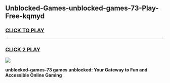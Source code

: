 
## Unblocked-Games-unblocked-games-73-Play-Free-kqmyd
<h3>
<a href="https://premium76.site?title=unblocked-games-73&ref=09A">CLICK TO PLAY</a></h3>
<hr>

<h3>
<a href="https://premium76.site?title=unblocked-games-73&ref=09A">CLICK 2 PLAY</a>
  
</h3>

<a href="https://premium76.site?title=unblocked-games-73&ref=09A"><img src="https://clearcache.store/games.png"></a>


**unblocked-games-73 games unblocked: Your Gateway to Fun and Accessible Online Gaming**
